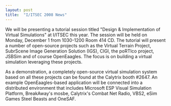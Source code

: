 ```yaml
---
layout: post
title:  "I/ITSEC 2008 News"
---
```

We will be presenting a tutorial session titled "Design & Implementation of Virtual Simulations" at I/ITSEC this year. The session will be held on Monday, December 1 from 1030-1200 Room 414 CD. The tutorial will present a number of open-source projects such as the Virtual Terrain Project, SubrScene Image Generation Solution (IGS), CIGI, the poRTIco project, JSBSim and of course OpenEaagles. The focus is on building a virtual simulation leveraging these projects.

As a demonstration, a completely open-source virtual simulation system based on all these projects can be found at the Calytrix booth #2647. An example OpenEaagles-based application will be connected into a distributed environment that includes Microsoft ESP Visual Simulation Platform, BreakAway's mosbe, Calytrix's Combat Net Radio, VBS2, eSim Games Steel Beasts and OneSAF.
